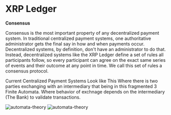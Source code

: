 # XRP Ledger

**Consensus**

Consensus is the most important property of any decentralized payment system. In traditional centralized payment systems, one authoritative administrator gets the final say in how and when payments occur. Decentralized systems, by definition, don't have an administrator to do that. Instead, decentralized systems like the XRP Ledger define a set of rules all participants follow, so every participant can agree on the exact same series of events and their outcome at any point in time. We call this set of rules a consensus protocol.

Current Centralized Payment Systems Look like This
Where there is two parties exchanging with an intermediary that being in this fragmented 3 Finite Automata.  Where behavior of exchnage depends on the intermediary (The Bank) to validate transactions.


![automata-theory](https://user-images.githubusercontent.com/65584733/189241317-164b48e3-a15c-4c1f-88c9-7f17a37630aa.jpg)
![automata-theory](https://user-images.githubusercontent.com/65584733/189241448-0a5fcb34-91aa-41b8-a37f-0286ab2d11a5.jpg)

